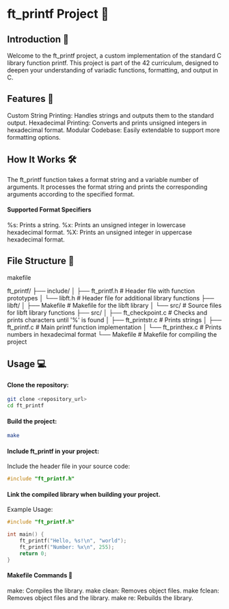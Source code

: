 # ft_printf Project 🌟

## Introduction 📘

Welcome to the ft_printf project, a custom implementation of the standard C library function printf. This project is part of the 42 curriculum, designed to deepen your understanding of variadic functions, formatting, and output in C.

## Features 🚀

Custom String Printing: Handles strings and outputs them to the standard output.
Hexadecimal Printing: Converts and prints unsigned integers in hexadecimal format.
Modular Codebase: Easily extendable to support more formatting options.

## How It Works 🛠️

The ft_printf function takes a format string and a variable number of arguments. It processes the format string and prints the corresponding arguments according to the specified format.

#### Supported Format Specifiers
%s: Prints a string.
%x: Prints an unsigned integer in lowercase hexadecimal format.
%X: Prints an unsigned integer in uppercase hexadecimal format.

## File Structure 📁

makefile

ft_printf/
├── include/
│   ├── ft_printf.h         # Header file with function prototypes
│   └── libft.h             # Header file for additional library functions
├── libft/
│   ├── Makefile            # Makefile for the libft library
│   └── src/                # Source files for libft library functions
├── src/
│   ├── ft_checkpoint.c     # Checks and prints characters until '%' is found
│   ├── ft_printstr.c       # Prints strings
│   ├── ft_printf.c         # Main printf function implementation
│   └── ft_printhex.c       # Prints numbers in hexadecimal format
└── Makefile                # Makefile for compiling the project

## Usage 💻

#### Clone the repository:

```bash
git clone <repository_url>
cd ft_printf
```

#### Build the project:

```bash
make
```

#### Include ft_printf in your project:

Include the header file in your source code:
```c
#include "ft_printf.h"
```

#### Link the compiled library when building your project.

Example Usage:
```c
#include "ft_printf.h"

int main() {
    ft_printf("Hello, %s!\n", "world");
    ft_printf("Number: %x\n", 255);
    return 0;
}
```

#### Makefile Commands 📜

make: Compiles the library.
make clean: Removes object files.
make fclean: Removes object files and the library.
make re: Rebuilds the library.
